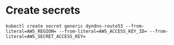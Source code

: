 # Create secrets

`kubectl create secret generic dyndns-route53 --from-literal=AWS_REGION= --from-literal=AWS_ACCESS_KEY_ID= --from-literal=AWS_SECRET_ACCESS_KEY=`

